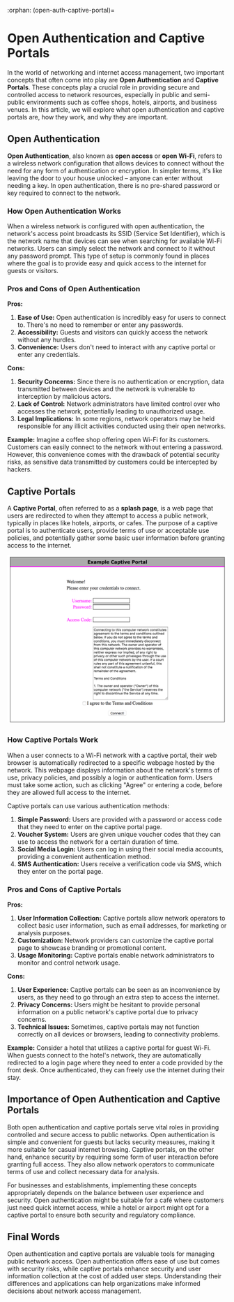 :orphan:
(open-auth-captive-portal)=

# Open Authentication and Captive Portals

In the world of networking and internet access management, two important concepts that often come into play are **Open Authentication** and **Captive Portals**. These concepts play a crucial role in providing secure and controlled access to network resources, especially in public and semi-public environments such as coffee shops, hotels, airports, and business venues. In this article, we will explore what open authentication and captive portals are, how they work, and why they are important.

## Open Authentication

**Open Authentication**, also known as **open access** or **open Wi-Fi**, refers to a wireless network configuration that allows devices to connect without the need for any form of authentication or encryption. In simpler terms, it's like leaving the door to your house unlocked – anyone can enter without needing a key. In open authentication, there is no pre-shared password or key required to connect to the network.

### How Open Authentication Works

When a wireless network is configured with open authentication, the network's access point broadcasts its SSID (Service Set Identifier), which is the network name that devices can see when searching for available Wi-Fi networks. Users can simply select the network and connect to it without any password prompt. This type of setup is commonly found in places where the goal is to provide easy and quick access to the internet for guests or visitors.

### Pros and Cons of Open Authentication

**Pros:**

1. **Ease of Use:** Open authentication is incredibly easy for users to connect to. There's no need to remember or enter any passwords.
2. **Accessibility:** Guests and visitors can quickly access the network without any hurdles.
3. **Convenience:** Users don't need to interact with any captive portal or enter any credentials.

**Cons:**

1. **Security Concerns:** Since there is no authentication or encryption, data transmitted between devices and the network is vulnerable to interception by malicious actors.
2. **Lack of Control:** Network administrators have limited control over who accesses the network, potentially leading to unauthorized usage.
3. **Legal Implications:** In some regions, network operators may be held responsible for any illicit activities conducted using their open networks.

**Example:** Imagine a coffee shop offering open Wi-Fi for its customers. Customers can easily connect to the network without entering a password. However, this convenience comes with the drawback of potential security risks, as sensitive data transmitted by customers could be intercepted by hackers.

## Captive Portals

A **Captive Portal**, often referred to as a **splash page**, is a web page that users are redirected to when they attempt to access a public network, typically in places like hotels, airports, or cafes. The purpose of a captive portal is to authenticate users, provide terms of use or acceptable use policies, and potentially gather some basic user information before granting access to the internet.

![Sample Captive Portal](open-auth-captive-portal/Captive_Portal.png)

### How Captive Portals Work

When a user connects to a Wi-Fi network with a captive portal, their web browser is automatically redirected to a specific webpage hosted by the network. This webpage displays information about the network's terms of use, privacy policies, and possibly a login or authentication form. Users must take some action, such as clicking "Agree" or entering a code, before they are allowed full access to the internet.

Captive portals can use various authentication methods:

1. **Simple Password:** Users are provided with a password or access code that they need to enter on the captive portal page.
2. **Voucher System:** Users are given unique voucher codes that they can use to access the network for a certain duration of time.
3. **Social Media Login:** Users can log in using their social media accounts, providing a convenient authentication method.
4. **SMS Authentication:** Users receive a verification code via SMS, which they enter on the portal page.

### Pros and Cons of Captive Portals

**Pros:**

1. **User Information Collection:** Captive portals allow network operators to collect basic user information, such as email addresses, for marketing or analysis purposes.
2. **Customization:** Network providers can customize the captive portal page to showcase branding or promotional content.
3. **Usage Monitoring:** Captive portals enable network administrators to monitor and control network usage.

**Cons:**

1. **User Experience:** Captive portals can be seen as an inconvenience by users, as they need to go through an extra step to access the internet.
2. **Privacy Concerns:** Users might be hesitant to provide personal information on a public network's captive portal due to privacy concerns.
3. **Technical Issues:** Sometimes, captive portals may not function correctly on all devices or browsers, leading to connectivity problems.

**Example:** Consider a hotel that utilizes a captive portal for guest Wi-Fi. When guests connect to the hotel's network, they are automatically redirected to a login page where they need to enter a code provided by the front desk. Once authenticated, they can freely use the internet during their stay.

## Importance of Open Authentication and Captive Portals

Both open authentication and captive portals serve vital roles in providing controlled and secure access to public networks. Open authentication is simple and convenient for guests but lacks security measures, making it more suitable for casual internet browsing. Captive portals, on the other hand, enhance security by requiring some form of user interaction before granting full access. They also allow network operators to communicate terms of use and collect necessary data for analysis.

For businesses and establishments, implementing these concepts appropriately depends on the balance between user experience and security. Open authentication might be suitable for a café where customers just need quick internet access, while a hotel or airport might opt for a captive portal to ensure both security and regulatory compliance.

## Final Words

Open authentication and captive portals are valuable tools for managing public network access. Open authentication offers ease of use but comes with security risks, while captive portals enhance security and user information collection at the cost of added user steps. Understanding their differences and applications can help organizations make informed decisions about network access management.
